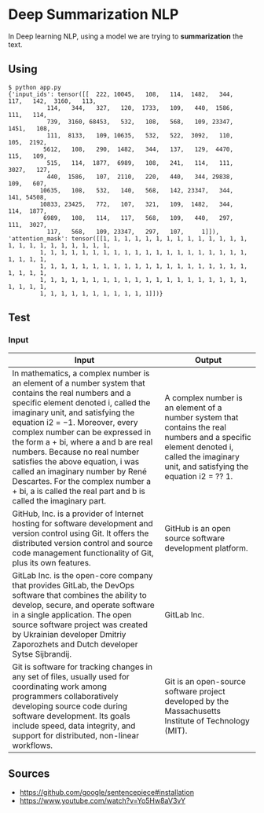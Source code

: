 # Deep Summarization NLP

In Deep learning NLP, using a model we are trying to **summarization** the text.

## Using

```
$ python app.py
{'input_ids': tensor([[  222, 10045,   108,   114,  1482,   344,   117,   142,  3160,   113,
           114,   344,   327,   120,  1733,   109,   440,  1586,   111,   114,
           739,  3160, 68453,   532,   108,   568,   109, 23347,  1451,   108,
           111,  8133,   109, 10635,   532,   522,  3092,   110,   105,  2192,
          5612,   108,   290,  1482,   344,   137,   129,  4470,   115,   109,
           515,   114,  1877,  6989,   108,   241,   114,   111,  3027,   127,
           440,  1586,   107,  2110,   220,   440,   344, 29838,   109,   607,
         10635,   108,   532,   140,   568,   142, 23347,   344,   141, 54508,
         10833, 23425,   772,   107,   321,   109,  1482,   344,   114,  1877,
          6989,   108,   114,   117,   568,   109,   440,   297,   111,  3027,
           117,   568,   109, 23347,   297,   107,     1]]), 'attention_mask': tensor([[1, 1, 1, 1, 1, 1, 1, 1, 1, 1, 1, 1, 1, 1, 1, 1, 1, 1, 1, 1, 1, 1, 1, 1,
         1, 1, 1, 1, 1, 1, 1, 1, 1, 1, 1, 1, 1, 1, 1, 1, 1, 1, 1, 1, 1, 1, 1, 1,
         1, 1, 1, 1, 1, 1, 1, 1, 1, 1, 1, 1, 1, 1, 1, 1, 1, 1, 1, 1, 1, 1, 1, 1,
         1, 1, 1, 1, 1, 1, 1, 1, 1, 1, 1, 1, 1, 1, 1, 1, 1, 1, 1, 1, 1, 1, 1, 1,
         1, 1, 1, 1, 1, 1, 1, 1, 1, 1, 1]])}
```

## Test

### Input
| Input | Output |
| --------------------- | -------------------- |
| In mathematics, a complex number is an element of a number system that contains the real numbers and a specific element denoted i, called the imaginary unit, and satisfying the equation i2 = −1. Moreover, every complex number can be expressed in the form a + bi, where a and b are real numbers. Because no real number satisfies the above equation, i was called an imaginary number by René Descartes. For the complex number a + bi, a is called the real part and b is called the imaginary part. | A complex number is an element of a number system that contains the real numbers and a specific element denoted i, called the imaginary unit, and satisfying the equation i2 =  ⁇ 1. |
| GitHub, Inc. is a provider of Internet hosting for software development and version control using Git. It offers the distributed version control and source code management functionality of Git, plus its own features. | GitHub is an open source software development platform. |
| GitLab Inc. is the open-core company that provides GitLab, the DevOps software that combines the ability to develop, secure, and operate software in a single application. The open source software project was created by Ukrainian developer Dmitriy Zaporozhets and Dutch developer Sytse Sijbrandij. | GitLab Inc. |
| Git is software for tracking changes in any set of files, usually used for coordinating work among programmers collaboratively developing source code during software development. Its goals include speed, data integrity, and support for distributed, non-linear workflows. | Git is an open-source software project developed by the Massachusetts Institute of Technology (MIT). |

## Sources

- https://github.com/google/sentencepiece#installation
- https://www.youtube.com/watch?v=Yo5Hw8aV3vY
